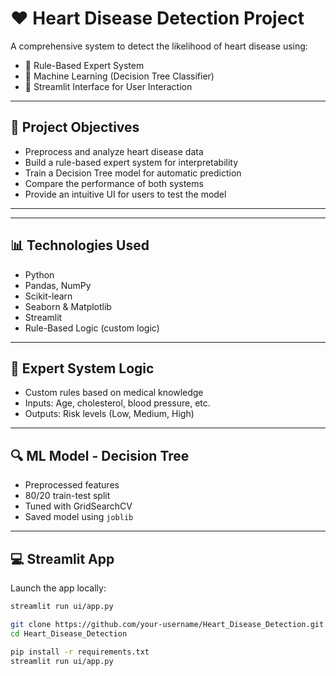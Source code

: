 # ❤️ Heart Disease Detection Project

A comprehensive system to detect the likelihood of heart disease using:
- 🧠 Rule-Based Expert System
- 🌳 Machine Learning (Decision Tree Classifier)
- 🎨 Streamlit Interface for User Interaction

---

## 📌 Project Objectives

- Preprocess and analyze heart disease data
- Build a rule-based expert system for interpretability
- Train a Decision Tree model for automatic prediction
- Compare the performance of both systems
- Provide an intuitive UI for users to test the model

---


---

## 📊 Technologies Used

- Python
- Pandas, NumPy
- Scikit-learn
- Seaborn & Matplotlib
- Streamlit
- Rule-Based Logic (custom logic)

---

## 🧠 Expert System Logic

- Custom rules based on medical knowledge
- Inputs: Age, cholesterol, blood pressure, etc.
- Outputs: Risk levels (Low, Medium, High)

---

## 🔍 ML Model - Decision Tree

- Preprocessed features
- 80/20 train-test split
- Tuned with GridSearchCV
- Saved model using `joblib`

---

## 💻 Streamlit App

Launch the app locally:
```bash
streamlit run ui/app.py

git clone https://github.com/your-username/Heart_Disease_Detection.git
cd Heart_Disease_Detection

pip install -r requirements.txt
streamlit run ui/app.py





